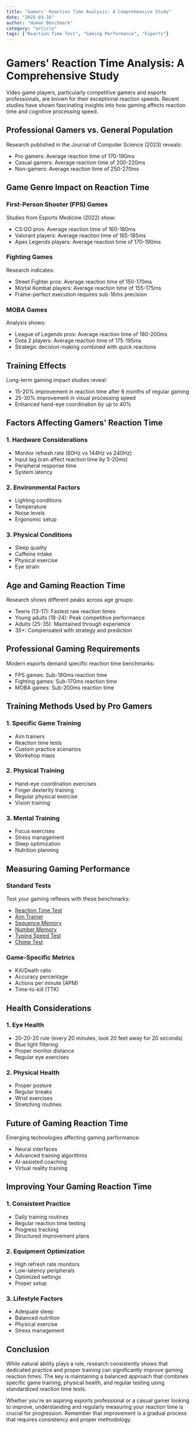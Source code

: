 ```yaml
---
title: "Gamers' Reaction Time Analysis: A Comprehensive Study"
date: "2025-03-16"
author: "Human Benchmark"
category: "article"
tags: ["Reaction Time Test", "Gaming Performance", "Esports"]
---
```


# Gamers' Reaction Time Analysis: A Comprehensive Study

Video game players, particularly competitive gamers and esports professionals, are known for their exceptional reaction speeds. Recent studies have shown fascinating insights into how gaming affects reaction time and cognitive processing speed.

## Professional Gamers vs. General Population

Research published in the Journal of Computer Science (2023) reveals:
- Pro gamers: Average reaction time of 170-190ms
- Casual gamers: Average reaction time of 200-220ms
- Non-gamers: Average reaction time of 250-270ms

## Game Genre Impact on Reaction Time

### First-Person Shooter (FPS) Games
Studies from Esports Medicine (2022) show:
- CS:GO pros: Average reaction time of 160-180ms
- Valorant players: Average reaction time of 165-185ms
- Apex Legends players: Average reaction time of 170-190ms

### Fighting Games
Research indicates:
- Street Fighter pros: Average reaction time of 150-170ms
- Mortal Kombat players: Average reaction time of 155-175ms
- Frame-perfect execution requires sub-16ms precision

### MOBA Games
Analysis shows:
- League of Legends pros: Average reaction time of 180-200ms
- Dota 2 players: Average reaction time of 175-195ms
- Strategic decision-making combined with quick reactions

## Training Effects

Long-term gaming impact studies reveal:
- 15-20% improvement in reaction time after 6 months of regular gaming
- 25-30% improvement in visual processing speed
- Enhanced hand-eye coordination by up to 40%

## Factors Affecting Gamers' Reaction Time

### 1. Hardware Considerations
- Monitor refresh rate (60Hz vs 144Hz vs 240Hz)
- Input lag (can affect reaction time by 5-20ms)
- Peripheral response time
- System latency

### 2. Environmental Factors
- Lighting conditions
- Temperature
- Noise levels
- Ergonomic setup

### 3. Physical Conditions
- Sleep quality
- Caffeine intake
- Physical exercise
- Eye strain

## Age and Gaming Reaction Time

Research shows different peaks across age groups:
- Teens (13-17): Fastest raw reaction times
- Young adults (18-24): Peak competitive performance
- Adults (25-35): Maintained through experience
- 35+: Compensated with strategy and prediction

## Professional Gaming Requirements

Modern esports demand specific reaction time benchmarks:
- FPS games: Sub-180ms reaction time
- Fighting games: Sub-170ms reaction time
- MOBA games: Sub-200ms reaction time

## Training Methods Used by Pro Gamers

### 1. Specific Game Training
- Aim trainers
- Reaction time tests
- Custom practice scenarios
- Workshop maps

### 2. Physical Training
- Hand-eye coordination exercises
- Finger dexterity training
- Regular physical exercise
- Vision training

### 3. Mental Training
- Focus exercises
- Stress management
- Sleep optimization
- Nutrition planning

## Measuring Gaming Performance

### Standard Tests
Test your gaming reflexes with these benchmarks:

- [Reaction Time Test](/tests/reactiontime "Test your gaming reflexes")
- [Aim Trainer](/tests/aim "Measure your targeting accuracy")
- [Sequence Memory](/tests/sequence "Test your pattern recognition speed")
- [Number Memory](/tests/number-memory "Test your numerical reaction time")
- [Typing Speed Test](/tests/typing "Measure your keyboard response time")
- [Chimp Test](/tests/chimp "Test your cognitive reaction speed")

### Game-Specific Metrics
- Kill/Death ratio
- Accuracy percentage
- Actions per minute (APM)
- Time-to-kill (TTK)

## Health Considerations

### 1. Eye Health
- 20-20-20 rule (every 20 minutes, look 20 feet away for 20 seconds)
- Blue light filtering
- Proper monitor distance
- Regular eye exercises

### 2. Physical Health
- Proper posture
- Regular breaks
- Wrist exercises
- Stretching routines

## Future of Gaming Reaction Time

Emerging technologies affecting gaming performance:
- Neural interfaces
- Advanced training algorithms
- AI-assisted coaching
- Virtual reality training

## Improving Your Gaming Reaction Time

### 1. Consistent Practice
- Daily training routines
- Regular reaction time testing
- Progress tracking
- Structured improvement plans

### 2. Equipment Optimization
- High refresh rate monitors
- Low-latency peripherals
- Optimized settings
- Proper setup

### 3. Lifestyle Factors
- Adequate sleep
- Balanced nutrition
- Physical exercise
- Stress management

## Conclusion

While natural ability plays a role, research consistently shows that dedicated practice and proper training can significantly improve gaming reaction times. The key is maintaining a balanced approach that combines specific game training, physical health, and regular testing using standardized reaction time tests.

Whether you're an aspiring esports professional or a casual gamer looking to improve, understanding and regularly measuring your reaction time is crucial for progression. Remember that improvement is a gradual process that requires consistency and proper methodology. 